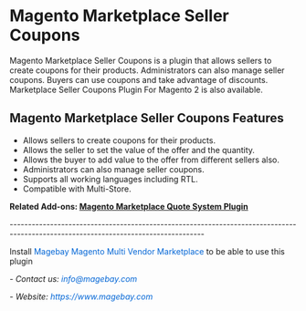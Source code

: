 <h1>Magento Marketplace Seller Coupons</h1>
Magento Marketplace Seller Coupons is a plugin that allows sellers to create coupons for their products. Administrators can also manage seller coupons. Buyers can use coupons and take advantage of discounts. Marketplace Seller Coupons Plugin For Magento 2 is also available.
<h2>Magento Marketplace Seller Coupons Features</h2>
<ul>
 	<li>Allows sellers to create coupons for their products.</li>
 	<li>Allows the seller to set the value of the offer and the quantity.</li>
 	<li>Allows the buyer to add value to the offer from different sellers also.</li>
 	<li>Administrators can also manage seller coupons.</li>
 	<li>Supports all working languages including RTL.</li>
 	<li>Compatible with Multi-Store.</li>
</ul>
<p><strong>Related Add-ons:&nbsp;<a href="https://github.com/magebaycom/magento-marketplace-quote-system-plugin">Magento&nbsp;Marketplace Quote&nbsp;System&nbsp;Plugin</a></strong></p>

<p>-----------------------------------------------------------------------------------------------------------------------------------</p>

<p>Install&nbsp;<a href="https://www.magebay.com/magento-multi-vendor-marketplace-extension" style="box-sizing: border-box; background-color: transparent; color: rgb(3, 102, 214); text-decoration-line: none;">Magebay Magento Multi Vendor Marketplace</a>&nbsp;to be able to use this plugin</p>

<p><em>- Contact&nbsp;us:&nbsp;<a href="mailto:info@magebay.com" style="box-sizing: border-box; background-color: transparent; color: rgb(3, 102, 214); text-decoration-line: none;">info@magebay.com</a></em></p>

<p><em>- Website:&nbsp;<a href="https://www.magebay.com/" style="box-sizing: border-box; background-color: transparent; color: rgb(3, 102, 214); text-decoration-line: none;">https://www.magebay.com</a></em></p>

